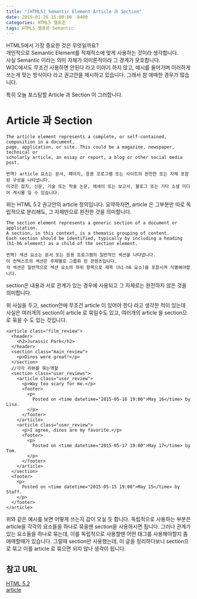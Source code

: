 ```yaml
---
title: "[HTML5] Semantic Element Article 과 Section"
date: 2019-01-28 15:00:00 -0400
categories: HTML5 웹표준
tags: HTML5 웹표준 Semantic
---
```


HTML5에서 가장 중요한 것은 무엇일까요?<br>
개인적으로 Semantic Element를 적재적소에 맞게 사용하는 것이라 생각합니다.<br>
사실 Semantic 이라는 의미 자체가 의미론적이라 그 경계가 모호합니다.<br>
W3C에서도 무조건 사용하면 안된다 라고 이야기 하지 않고, 예시를 들어가며
이러하게 쓰는게 맞는 방식이다 라고 권고안을 제시하고 있습니다.
그래서 참 애매한 경우가 많습니다.

특히 오늘 포스팅할 Article 과 Section 이 그러합니다.

Article 과 Section
=======

```
The article element represents a complete, or self-contained, composition in a document,
page, application, or site. This could be a magazine, newspaper, technical or 
scholarly article, an essay or report, a blog or other social media post.

번역) article 요소는 문서, 페이지, 응용 프로그램 또는 사이트의 완전한 또는 자체 포함 된 구성을 나타냅니다. 
이것은 잡지, 신문, 기술 또는 학술 논문, 에세이 또는 보고서, 블로그 또는 기타 소셜 미디어 게시물 일 수 있습니다.
```
위는 HTML 5.2 권고안의 article 정의입니다.
요약하자면, article 은 그부분만 따로 독립적으로 분리해도, 그 자체만으로 완전한 것을 의미합니다.


```
The section element represents a generic section of a document or application. 
A section, in this context, is a thematic grouping of content. 
Each section should be identified, typically by including a heading (h1-h6 element) as a child of the section element.

번역) 섹션 요소는 문서 또는 응용 프로그램의 일반적인 섹션을 나타냅니다. 
이 컨텍스트의 섹션은 주제별로 그룹화 된 콘텐츠입니다. 
각 섹션은 일반적으로 섹션 요소의 하위 항목으로 제목 (h1-h6 요소)을 포함시켜 식별해야합니다.
```

section은 내용과 서로 관계가 있는 경우에 사용되고 그 자체로는 완전하지 않은 것을 의미합니다.


위 사실을 두고, section안에 무조건 article 이 있어야 한다 라고 생각한 적이 있는데
사실은 여러개의 section이 article 로 묶일수도 있고, 여러개의 article 을 section으로 묶을 수 도 있는 것입니다.

``` 
<article class="film_review">
  <header>
    <h2>Jurassic Park</h2>
  </header>
  <section class="main_review">
    <p>Dinos were great!</p>
  </section>
  //각각 리뷰를 묶는역할
  <section class="user_reviews">
    <article class="user_review">
      <p>Way too scary for me.</p>
      <footer>
        <p>
          Posted on <time datetime="2015-05-16 19:00">May 16</time> by Lisa.
        </p>
      </footer>
    </article>
    <article class="user_review">
      <p>I agree, dinos are my favorite.</p>
      <footer>
        <p>
          Posted on <time datetime="2015-05-17 19:00">May 17</time> by Tom.
        </p>
      </footer>
    </article>
  </section>
  <footer>
    <p>
      Posted on <time datetime="2015-05-15 19:00">May 15</time> by Staff.
    </p>
  </footer>
</article>
```

위와 같은 예시를 보면 어떻게 쓰는지 감이 오실 듯 합니다.
독립적으로 사용하는 부분은 article을 각각의 요소들을 하나로 묶을땐 section을 사용하시면 됩니다.
그러나 관계가 있는 요소들을 하나로 묶는데, 이를 독립적으로 사용할땐 어떤 태그를 사용해야할지 좀 애매할때가 있습니다.
그럴때 section만 사용했는데, 이 글을 정리하다보니 section으로 묶고 이를 article 로 묶으면 되지 않나 생각이 됩니다.





참고 URL
------
[HTML 5.2](https://www.w3.org/TR/html52)<br>
[article](https://developer.mozilla.org/ko/docs/Web/HTML/Element/article)
